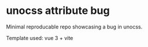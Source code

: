 # unocss attribute bug
Minimal reproducable repo showcasing a bug in unocss.

Template used: vue 3 + vite